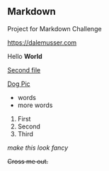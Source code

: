 ## Markdown
Project for Markdown Challenge 

<https://dalemusser.com>

Hello **World**

[Second file](second.md)

[Dog Pic](/Dog.jpg)

- words
- more words 

1. First
2. Second
3. Third 

*make this look fancy*

~~Cross me out.~~
